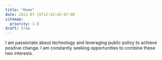 ```yaml
---
title: "Home"
date: 2021-07-15T12:42:42-07:00
sitemap:
  priority: 1.0
draft: true
---
```


I am passionate about technology and leveraging public policy to achieve positive change. I am constantly seeking opportunities to combine these two interests.
